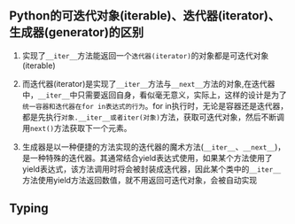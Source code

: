 ## Python的可迭代对象(iterable)、迭代器(iterator)、生成器(generator)的区别

1. 实现了`__iter__`方法能返回一个`迭代器(iterator)`的对象都是可迭代对象(iterable)

2. 而迭代器(iterator)是实现了`__iter__`方法与`__next__`方法的对象,在迭代器中，`__iter__`中只需要返回自身，看似毫无意义，实际上，这样的设计是为了`统一容器和迭代器在for in表达式的行为`。for in执行时，无论是容器还是迭代器，都是先执行`对象.__iter__或者iter(对象)`方法，获取可迭代对象，然后不断调用`next()`方法获取下一个元素。
3. 生成器是以一种便捷的方法实现的迭代器的魔术方法(`__iter__`、`__next__`)，是一种特殊的迭代器。其通常结合yield表达式使用，如果某个方法使用了yield表达式，该方法调用时将会被封装成迭代器，因此某个类中的`__iter__`方法使用yield方法返回数值，就不用返回可迭代对象，会被自动实现

## Typing



